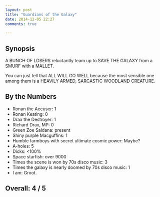 ```yaml
---
layout: post
title: "Guardians of the Galaxy"
date: 2014-12-05 22:27
comments: true

---
```


## Synopsis

A BUNCH OF LOSERS reluctantly team up to SAVE THE GALAXY from a SMURF with a MALLET.

You can just tell that ALL WILL GO WELL because the most sensible one among them is a HEAVILY ARMED, SARCASTIC WOODLAND CREATURE.

## By the Numbers

* Ronan the Accuser: 1
* Ronan Keating: 0
* Drax the Destroyer: 1
* Richard Drax, MP: 0
* Green Zoe Saldana: present
* Shiny purple Macguffins: 1
* Humble farmboys with secret ultimate cosmic power: Maybe?
* A-holes: 5
* Dicks: <100%
* Space starfish: over 9000
* Times the scene is won by 70s disco music: 3
* Times the galaxy is nearly doomed by 70s disco music: 1
* I am: Groot.

## Overall: 4 / 5
